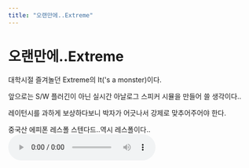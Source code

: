 ```yaml
---
title: "오랜만에..Extreme"
---
```

# 오랜만에..Extreme


대학시절 즐겨놀던 Extreme의 It('s a monster)이다.

앞으로는 S/W 플러긴이 아닌 실시간 아날로그 스피커 시뮬을 만들어 쓸 생각이다..

레이턴시를 과하게 보상하다보니 박자가 어긋나서 강제로 맞추어주어야 한다.

중국산 에피폰 레스폴 스텐다드..역시 레스폴이다..![audio](25616f04a5054365da7bd5c5cdfd9016.mp3)



